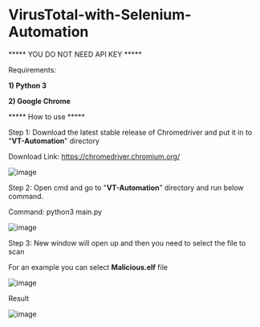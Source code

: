 # VirusTotal-with-Selenium-Automation

***** YOU DO NOT NEED API KEY *****


Requirements:

**1) Python 3**

**2) Google Chrome**

***** How to use *****

Step 1: Download the latest stable release of Chromedriver and put it in to "**VT-Automation**" directory

Download Link: https://chromedriver.chromium.org/

![image](https://user-images.githubusercontent.com/45007930/118443112-251a4780-b709-11eb-8fc3-6f739bbbf0b9.png)


Step 2: Open cmd and go to "**VT-Automation**" directory and run below command.

Command: python3 main.py

![image](https://user-images.githubusercontent.com/45007930/118443289-56931300-b709-11eb-933e-71dca26d38ce.png)


Step 3: New window will open up and then you need to select the file to scan

For an example you can select **Malicious.elf** file

![image](https://user-images.githubusercontent.com/45007930/118443407-79252c00-b709-11eb-8e41-0d7d5316cbf4.png)


Result

![image](https://user-images.githubusercontent.com/45007930/118443590-b25d9c00-b709-11eb-8562-cf0e7caf1e80.png)
